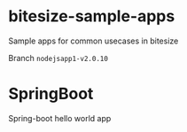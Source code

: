 # bitesize-sample-apps
Sample apps for common usecases in bitesize
 
Branch `nodejsapp1-v2.0.10`
 
# SpringBoot
Spring-boot hello world app

